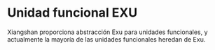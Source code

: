 # Unidad funcional EXU

Xiangshan proporciona abstracción Exu para unidades funcionales, y actualmente la mayoría de las unidades funcionales heredan de Exu.

